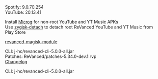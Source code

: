 Spotify: 9.0.70.254  
YouTube: 20.13.41  

Install [Microg](https://github.com/ReVanced/GmsCore/releases) for non-root YouTube and YT Music APKs  
Use [zygisk-detach](https://github.com/j-hc/zygisk-detach) to detach root ReVanced YouTube and YT Music from Play Store  

[revanced-magisk-module](https://github.com/j-hc/revanced-magisk-module)
  
CLI: j-hc/revanced-cli-5.0.0-all.jar  
Patches: ReVanced/patches-5.34.0-dev.1.rvp  
[Changelog](https://github.com/ReVanced/revanced-patches/releases/tag/v5.34.0-dev.1)

CLI: j-hc/revanced-cli-5.0.0-all.jar    

